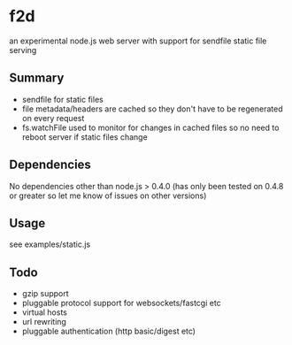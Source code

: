 # f2d
an experimental node.js web server with support for sendfile static file serving

## Summary
* sendfile for static files
* file metadata/headers are cached so they don't have to be regenerated on every request
* fs.watchFile used to monitor for changes in cached files so no need to reboot server if static files change

## Dependencies
No dependencies other than node.js > 0.4.0 (has only been tested on 0.4.8 or greater so let me know of issues on other versions)

## Usage
see examples/static.js

## Todo
* gzip support
* pluggable protocol support for websockets/fastcgi etc
* virtual hosts
* url rewriting
* pluggable authentication (http basic/digest etc)